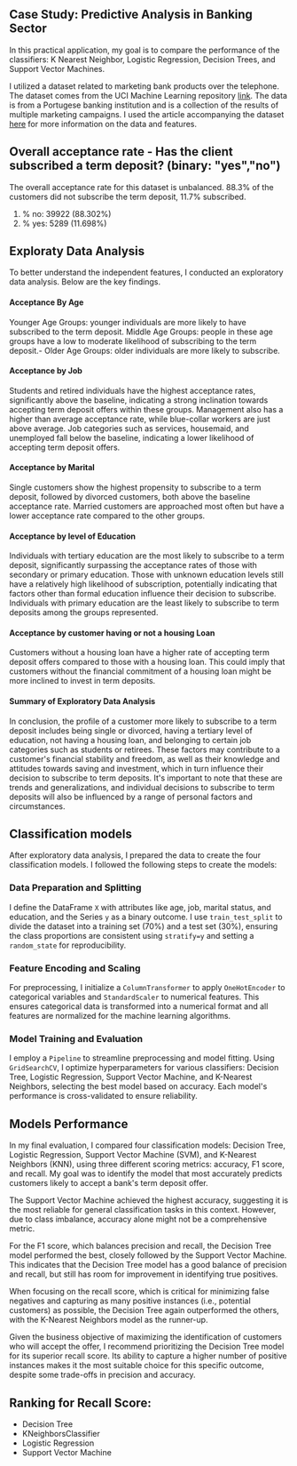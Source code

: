## Case Study: Predictive Analysis in Banking Sector

In this practical application, my goal is to compare the performance of the classifiers: K Nearest Neighbor, Logistic Regression, Decision Trees, and Support Vector Machines. 

I utilized a dataset related to marketing bank products over the telephone. The dataset comes from the UCI Machine Learning repository [link](https://archive.ics.uci.edu/ml/datasets/bank+marketing).  The data is from a Portugese banking institution and is a collection of the results of multiple marketing campaigns.  I used the article accompanying the dataset [here](CRISP-DM-BANK.pdf) for more information on the data and features.

## Overall acceptance rate - Has the client subscribed a term deposit? (binary: "yes","no")
The overall acceptance rate for this dataset is unbalanced. 88.3% of the customers did not subscribe the term deposit, 11.7% subscribed.

1. % no: 39922 (88.302%)
2. % yes: 5289 (11.698%)

## Exploraty Data Analysis
To better understand the independent features, I conducted an exploratory data analysis. Below are the key findings.

#### Acceptance By Age
Younger Age Groups: younger individuals are more likely to have subscribed to the term deposit.
Middle Age Groups: people in these age groups have a low to moderate likelihood of subscribing to the term deposit.-
Older Age Groups: older individuals are more likely to subscribe.

#### Acceptance by Job
Students and retired individuals have the highest acceptance rates, significantly above the baseline, indicating a strong inclination towards accepting term deposit offers within these groups. Management also has a higher than average acceptance rate, while blue-collar workers are just above average. Job categories such as services, housemaid, and unemployed fall below the baseline, indicating a lower likelihood of accepting term deposit offers.

#### Acceptance by Marital
Single customers show the highest propensity to subscribe to a term deposit, followed by divorced customers, both above the baseline acceptance rate. Married customers are approached most often but have a lower acceptance rate compared to the other groups.

#### Acceptance by level of Education
Individuals with tertiary education are the most likely to subscribe to a term deposit, significantly surpassing the acceptance rates of those with secondary or primary education. Those with unknown education levels still have a relatively high likelihood of subscription, potentially indicating that factors other than formal education influence their decision to subscribe. Individuals with primary education are the least likely to subscribe to term deposits among the groups represented.

#### Acceptance by customer having or not a housing Loan
Customers without a housing loan have a higher rate of accepting term deposit offers compared to those with a housing loan. This could imply that customers without the financial commitment of a housing loan might be more inclined to invest in term deposits.

#### Summary of Exploratory Data Analysis
In conclusion, the profile of a customer more likely to subscribe to a term deposit includes being single or divorced, having a tertiary level of education, not having a housing loan, and belonging to certain job categories such as students or retirees. These factors may contribute to a customer's financial stability and freedom, as well as their knowledge and attitudes towards saving and investment, which in turn influence their decision to subscribe to term deposits. It's important to note that these are trends and generalizations, and individual decisions to subscribe to term deposits will also be influenced by a range of personal factors and circumstances.

## Classification models
After exploratory data analysis, I prepared the data to create the four classification models. I followed the following steps to create the models:

### Data Preparation and Splitting
I define the DataFrame `X` with attributes like age, job, marital status, and education, and the Series `y` as a binary outcome. I use `train_test_split` to divide the dataset into a training set (70%) and a test set (30%), ensuring the class proportions are consistent using `stratify=y` and setting a `random_state` for reproducibility.

### Feature Encoding and Scaling
For preprocessing, I initialize a `ColumnTransformer` to apply `OneHotEncoder` to categorical variables and `StandardScaler` to numerical features. This ensures categorical data is transformed into a numerical format and all features are normalized for the machine learning algorithms.

### Model Training and Evaluation
I employ a `Pipeline` to streamline preprocessing and model fitting. Using `GridSearchCV`, I optimize hyperparameters for various classifiers: Decision Tree, Logistic Regression, Support Vector Machine, and K-Nearest Neighbors, selecting the best model based on accuracy. Each model's performance is cross-validated to ensure reliability.

## Models Performance
In my final evaluation, I compared four classification models: Decision Tree, Logistic Regression, Support Vector Machine (SVM), and K-Nearest Neighbors (KNN), using three different scoring metrics: accuracy, F1 score, and recall. My goal was to identify the model that most accurately predicts customers likely to accept a bank's term deposit offer.

The Support Vector Machine achieved the highest accuracy, suggesting it is the most reliable for general classification tasks in this context. However, due to class imbalance, accuracy alone might not be a comprehensive metric.

For the F1 score, which balances precision and recall, the Decision Tree model performed the best, closely followed by the Support Vector Machine. This indicates that the Decision Tree model has a good balance of precision and recall, but still has room for improvement in identifying true positives.

When focusing on the recall score, which is critical for minimizing false negatives and capturing as many positive instances (i.e., potential customers) as possible, the Decision Tree again outperformed the others, with the K-Nearest Neighbors model as the runner-up.

Given the business objective of maximizing the identification of customers who will accept the offer, I recommend prioritizing the Decision Tree model for its superior recall score. Its ability to capture a higher number of positive instances makes it the most suitable choice for this specific outcome, despite some trade-offs in precision and accuracy.

## Ranking for Recall Score:
- Decision Tree
- KNeighborsClassifier
- Logistic Regression
- Support Vector Machine